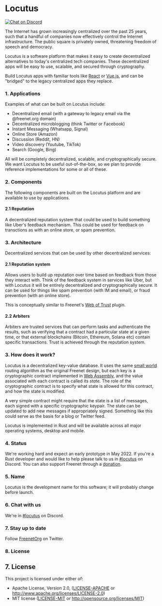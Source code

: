 # Locutus 

[![Chat on Discord](https://img.shields.io/discord/917499817758978089?label=chat&logo=discord)](https://discord.gg/Q2FWzCqKQD)

The Internet has grown increasingly centralized over the past 25 years, such that a handful of companies now effectively control the Internet infrastructure. The public square is privately owned, threatening freedom of speech and democracy.

Locutus is a software platform that makes it easy to create decentralized alternatives to today's centralized tech companies. These decentralized apps will be easy to use, scalable, and secured through cryptography.

Build Locutus apps with familiar tools like [React](https://reactjs.org/) or [Vue.js](https://vuejs.org/), and can be "bridged" to the legacy centralized apps they replace.

### 1. Applications

Examples of what can be built on Locutus include:

* Decentralized email (with a gateway to legacy email via the @freenet.org domain)
* Decentralized microblogging (think Twitter or Facebook)
* Instant Messaging (Whatsapp, Signal)
* Online Store (Amazon)
* Discussion (Reddit, HN)
* Video discovery (Youtube, TikTok)
* Search (Google, Bing)

All will be completely decentralized, scalable, and cryptographically secure. We want Locutus to be useful out-of-the-box, so we plan to provide reference implementations for some or all of these.

### 2. Components

The following components are built on the Locutus platform and are available to use by applicatiions.

#### 2.1 Reputation

A decentralized reputation system that could be used to build something like Uber's feedback mechanism. This could be used for feedback on transctions as with an online store, or spam prevention.

### 3. Architecture

Decentralized services that can be used by other decentralized services:

#### 2.1 Reputation system

Allows users to build up reputation over time based on feedback from those they interact with. Think of the feedback system in services like Uber, but with Locutus it will be entirely decentralized and cryptographically secure. It can be used for things like spam prevention (with IM and email), or fraud prevention (with an online store).

This is conceptually similar to Freenet's [Web of Trust](http://www.draketo.de/english/freenet/friendly-communication-with-anonymity) plugin.

#### 2.2 Arbiters

Arbiters are trusted services that can perform tasks and authenticate the results, such as verifying that a contract had a particular state at a given time, or that external blockchains (Bitcoin, Ethereum, Solana etc) contain specific transactions. Trust is achieved through the reputation system.

### 3. How does it work?

Locutus is a decentralized key-value database. It uses the same [small world](https://freenetproject.org/assets/papers/lic.pdf) routing algorithm as the original Freenet design, but each key is a cryptographic contract implemented in [Web Assembly](https://webassembly.org/), and the value associated with each contract is called its *state*. The role of the cryptographic contract is to specify what state is allowed for this contract, and how the state is modified.

A very simple contract might require that the state is a list of messages, each signed with a specific cryptographic keypair. The state can be updated to add new messages if appropriately signed. Something like this could serve as the basis for a blog or Twitter feed.

Locutus is implemented in Rust and will be available across all major operating systems, desktop and mobile.

### 4. Status

We're working hard and expect an early prototype in May 2022. If you're a Rust developer and would like to help please talk to us in [#locutus](https://discord.gg/2kZuKNxYXv) on Discord. You can also support Freenet through a [donation](https://freenetproject.org/pages/donate.html).

### 5. Name

Locutus is the development name for this software; it will probably change before launch.

### 6. Chat with us

We're in [#locutus](https://discord.gg/2kZuKNxYXv) on Discord.

### 7. Stay up to date

Follow [FreenetOrg](https://twitter.com/freenetorg) on Twitter.

### 8. License

## 7. License

This project is licensed under either of:

- Apache License, Version 2.0, ([LICENSE-APACHE](LICENSE-APACHE) or
  http://www.apache.org/licenses/LICENSE-2.0)
- MIT license ([LICENSE-MIT](LICENSE-MIT) or
  http://opensource.org/licenses/MIT)
